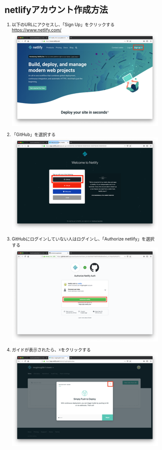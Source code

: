 # netlifyアカウント作成方法

1. 以下のURLにアクセスし、「Sign Up」をクリックする  
https://www.netlify.com/
  ![画像](./img/netlify.png)

2. 「GitHub」を選択する
  ![画像](./img/select_github.png)

3. GitHubにログインしていない人はログインし、「Authorize netlify」を選択する
  ![画像](./img/authorize.png)

4. ガイドが表示されたら、☓をクリックする
  ![画像](./img/close_guide.png)